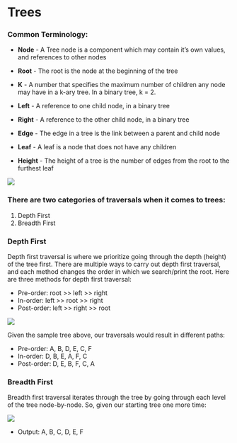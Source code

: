 # Trees

### Common Terminology:

- **Node** - A Tree node is a component which may contain it’s own values, and references to other nodes

- **Root** - The root is the node at the beginning of the tree

- **K** - A number that specifies the maximum number of children any node may have in a k-ary tree. In a binary tree, k = 2.

- **Left** - A reference to one child node, in a binary tree

- **Right** - A reference to the other child node, in a binary tree

- **Edge** - The edge in a tree is the link between a parent and child node

- **Leaf** - A leaf is a node that does not have any children

- **Height** - The height of a tree is the number of edges from the root to the furthest leaf


![](https://codefellows.github.io/common_curriculum/data_structures_and_algorithms/Code_401/class-15/resources/images/BinaryTree1.PNG)


### There are two categories of traversals when it comes to trees:

  1. Depth First
  2. Breadth First

### Depth First
Depth first traversal is where we prioritize going through the depth (height) of the tree first. There are multiple ways to carry out depth first traversal, and each method changes the order in which we search/print the root. Here are three methods for depth first traversal:

 - Pre-order: root >> left >> right
 - In-order: left >> root >> right
 - Post-order: left >> right >> root

![](https://codefellows.github.io/common_curriculum/data_structures_and_algorithms/Code_401/class-15/resources/images/tree-example.png)



Given the sample tree above, our traversals would result in different paths:

  - Pre-order: A, B, D, E, C, F
  - In-order: D, B, E, A, F, C
  - Post-order: D, E, B, F, C, A

### Breadth First
Breadth first traversal iterates through the tree by going through each level of the tree node-by-node. So, given our starting tree one more time:

![](https://codefellows.github.io/common_curriculum/data_structures_and_algorithms/Code_401/class-15/resources/images/tree-example.png)


 - Output: A, B, C, D, E, F
